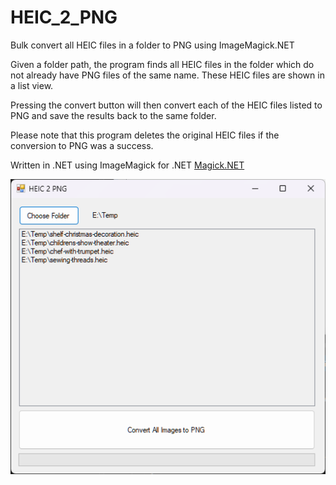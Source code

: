 # HEIC_2_PNG
Bulk convert all HEIC files in a folder to PNG using ImageMagick.NET

Given a folder path, the program finds all HEIC files in the folder which do not already have PNG files of the same name. These HEIC files are shown in a list view.

Pressing the convert button will then convert each of the HEIC files listed to PNG and save the results back to the same folder.

Please note that this program deletes the original HEIC files if the conversion to PNG was a success.

Written in .NET using ImageMagick for .NET [Magick.NET](https://github.com/dlemstra/Magick.NET)

![Program Image](./Media/Sample.png "Program Demo")